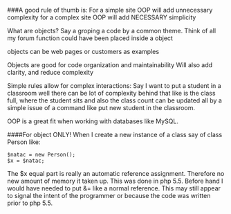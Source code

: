 ###A good rule of thumb is:
For a simple site OOP will add unnecessary complexity
for a complex site OOP will add NECESSARY simplicity

What are objects?
Say a groping a code by a common theme. Think of all my forum function could
have been placed inside a object

objects can be web pages or customers as examples

Objects are good for code organization and maintainability
Will also add clarity, and reduce complexity

Simple rules allow for complex interactions: Say I want to put a student in a
classroom well there can be lot of complexity behind that like is the class
full, where the student sits and also the class count can be updated all by
a simple issue of a command like put new student in the classroom.

OOP is a great fit when working with databases like MySQL.

####For object ONLY!
When I create a new instance of a class say of class Person like:
```
$natac = new Person();
$x = $natac;
```

The $x equal part is really an automatic reference assignment. Therefore no 
new amount of memory it taken up. This was done in php 5.5. Before hand I 
would have needed to put &= like a normal reference. This may still appear to 
signal the intent of the programmer or because the code was written prior to 
php 5.5.